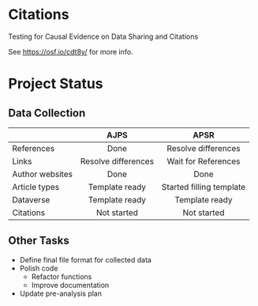 # Citations
Testing for Causal Evidence on Data Sharing and Citations

See https://osf.io/cdt8y/ for more info.

# Project Status
## Data Collection

||AJPS|APSR|
---|:---:|:---:
References|Done|Resolve differences
Links|Resolve differences|Wait for References
Author websites|Done|Done
Article types|Template ready|Started filling template
Dataverse|Template ready|Template ready
Citations|Not started|Not started

## Other Tasks
+ Define final file format for collected data
+ Polish code
  + Refactor functions
  + Improve documentation
+ Update pre-analysis plan
